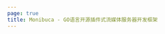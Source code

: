 ```yaml
---
page: true
title: Monibuca - GO语言开源插件式流媒体服务器开发框架
---
```


<script setup>
import M7S from '/@theme/components/M7S.vue'
</script>

<M7S />
